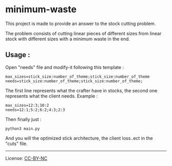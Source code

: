 # minimum-waste

 This project is made to provide an answer to the stock cutting problem.
 
The problem consists of cutting linear pieces of different sizes from linear stock with different sizes with a minimum waste in the end.

## Usage :
Open "needs" file and modify-it following this template : 
```
max_sizes=stick_size:number_of_theme;stick_size:number_of_theme
needs=stick_size:number_of_theme;stick_size:number_of_theme;
```

The first line represents what the crafter have in stocks, the second one represents what the client needs.
Example : 
```
max_sizes=12:3;10:2
needs=12:1;5:2;6:2;4:3;2:3
```
Then finally just :
```
python3 main.py
```
And you will the optimized stick architecture, the client loss..ect in the "cuts" file.

------
License: [CC-BY-NC](https://creativecommons.org/licenses/by-nc/4.0/)
